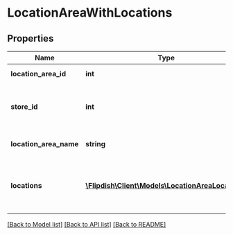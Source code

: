 # LocationAreaWithLocations

## Properties
Name | Type | Description | Notes
------------ | ------------- | ------------- | -------------
**location_area_id** | **int** | Id of the LocationArea | [optional] 
**store_id** | **int** | Id of the Store that this LocationArea belongs to | [optional] 
**location_area_name** | **string** | Descriptive LocationArea name | [optional] 
**locations** | [**\Flipdish\\Client\Models\LocationAreaLocation[]**](LocationAreaLocation.md) | List of Locations that belongs to this Location Area | [optional] 

[[Back to Model list]](../README.md#documentation-for-models) [[Back to API list]](../README.md#documentation-for-api-endpoints) [[Back to README]](../README.md)


